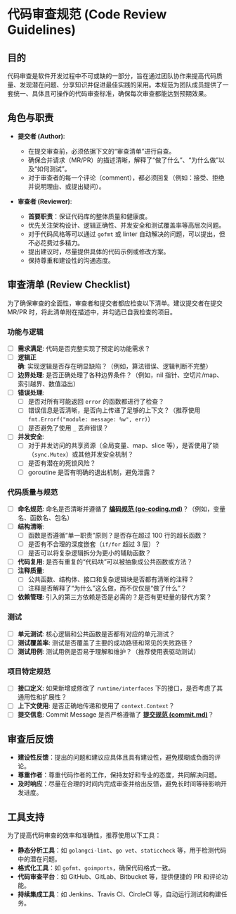 # 代码审查规范 (Code Review Guidelines)

## 目的

代码审查是软件开发过程中不可或缺的一部分，旨在通过团队协作来提高代码质量、发现潜在问题、分享知识并促进最佳实践的采用。本规范为团队成员提供了一套统一、具体且可操作的代码审查标准，确保每次审查都能达到预期效果。

## 角色与职责

- **提交者 (Author)**:
    - 在提交审查前，必须依据下文的“审查清单”进行自查。
    - 确保合并请求（MR/PR）的描述清晰，解释了“做了什么”、“为什么做”以及“如何测试”。
    - 对于审查者的每一个评论（comment），都必须回复（例如：接受、拒绝并说明理由、或提出疑问）。

- **审查者 (Reviewer)**:
    - **首要职责**：保证代码库的整体质量和健康度。
    - 优先关注架构设计、逻辑正确性、并发安全和测试覆盖率等高层次问题。
    - 对于代码风格等可以通过 `gofmt` 或 linter 自动解决的问题，可以提出，但不必花费过多精力。
    - 提出建议时，尽量提供具体的代码示例或修改方案。
    - 保持尊重和建设性的沟通态度。

## 审查清单 (Review Checklist)

为了确保审查的全面性，审查者和提交者都应检查以下清单。建议提交者在提交 MR/PR 时，将此清单附在描述中，并勾选已自我检查的项目。

### 功能与逻辑

- [ ] **需求满足**: 代码是否完整实现了预定的功能需求？
- [ ] **逻辑正确**: 实现逻辑是否存在明显缺陷？（例如，算法错误、逻辑判断不完整）
- [ ] **边界处理**: 是否正确处理了各种边界条件？（例如，nil 指针、空切片/map、索引越界、数值溢出）
- [ ] **错误处理**:
    - [ ] 是否对所有可能返回 `error` 的函数都进行了检查？
    - [ ] 错误信息是否清晰，是否向上传递了足够的上下文？（推荐使用 `fmt.Errorf("module: message: %w", err)`）
    - [ ] 是否避免了使用 `_` 丢弃错误？
- [ ] **并发安全**:
    - [ ] 对于并发访问的共享资源（全局变量、map、slice 等），是否使用了锁（`sync.Mutex`）或其他并发安全机制？
    - [ ] 是否有潜在的死锁风险？
    - [ ] goroutine 是否有明确的退出机制，避免泄露？

### 代码质量与规范

- [ ] **命名规范**: 命名是否清晰并遵循了 **[编码规范 (go-coding.md)](./go-coding.md)**？（例如，变量名、函数名、包名）
- [ ] **结构清晰**:
    - [ ] 函数是否遵循“单一职责”原则？是否存在超过 100 行的超长函数？
    - [ ] 是否有不合理的深度嵌套（`if/for` 超过 3 层）？
    - [ ] 是否可以将复杂逻辑拆分为更小的辅助函数？
- [ ] **代码复用**: 是否有重复的“代码块”可以被抽象成公共函数或方法？
- [ ] **注释质量**:
    - [ ] 公共函数、结构体、接口和复杂逻辑块是否都有清晰的注释？
    - [ ] 注释是否解释了“为什么”这么做，而不仅仅是“做了什么”？
- [ ] **依赖管理**: 引入的第三方依赖是否是必需的？是否有更轻量的替代方案？

### 测试

- [ ] **单元测试**: 核心逻辑和公共函数是否都有对应的单元测试？
- [ ] **测试覆盖率**: 测试是否覆盖了主要的成功路径和常见的失败路径？
- [ ] **测试用例**: 测试用例是否易于理解和维护？（推荐使用表驱动测试）

### 项目特定规范

- [ ] **接口定义**: 如果新增或修改了 `runtime/interfaces` 下的接口，是否考虑了其通用性和扩展性？
- [ ] **上下文使用**: 是否正确地传递和使用了 `context.Context`？
- [ ] **提交信息**: Commit Message 是否严格遵循了 **[提交规范 (commit.md)](./commit.md)**？

## 审查后反馈

- **建设性反馈**：提出的问题和建议应具体且具有建设性，避免模糊或负面的评论。
- **尊重作者**：尊重代码作者的工作，保持友好和专业的态度，共同解决问题。
- **及时响应**：尽量在合理的时间内完成审查并给出反馈，避免长时间等待影响开发进度。

## 工具支持

为了提高代码审查的效率和准确性，推荐使用以下工具：

- **静态分析工具**：如 `golangci-lint`、`go vet`、`staticcheck` 等，用于检测代码中的潜在问题。
- **格式化工具**：如 `gofmt`、`goimports`，确保代码格式一致。
- **代码审查平台**：如 GitHub、GitLab、Bitbucket 等，提供便捷的 PR 和评论功能。
- **持续集成工具**：如 Jenkins、Travis CI、CircleCI 等，自动运行测试和构建任务。